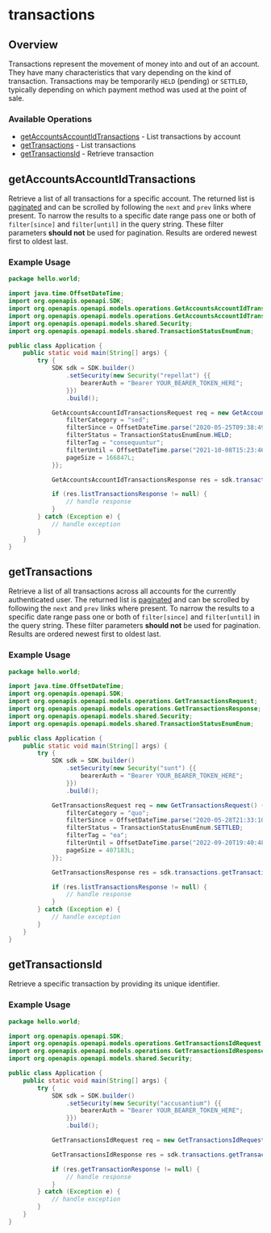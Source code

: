 # transactions

## Overview

Transactions represent the movement of money into and out of an
account. They have many characteristics that vary depending on
the kind of transaction. Transactions may be temporarily `HELD`
(pending) or `SETTLED`, typically depending on which payment
method was used at the point of sale.


### Available Operations

* [getAccountsAccountIdTransactions](#getaccountsaccountidtransactions) - List transactions by account
* [getTransactions](#gettransactions) - List transactions
* [getTransactionsId](#gettransactionsid) - Retrieve transaction

## getAccountsAccountIdTransactions

Retrieve a list of all transactions for a specific account. The returned
list is [paginated](#pagination) and can be scrolled by following the
`next` and `prev` links where present. To narrow the results to a
specific date range pass one or both of `filter[since]` and
`filter[until]` in the query string. These filter parameters
**should not** be used for pagination. Results are ordered newest first
to oldest last.


### Example Usage

```java
package hello.world;

import java.time.OffsetDateTime;
import org.openapis.openapi.SDK;
import org.openapis.openapi.models.operations.GetAccountsAccountIdTransactionsRequest;
import org.openapis.openapi.models.operations.GetAccountsAccountIdTransactionsResponse;
import org.openapis.openapi.models.shared.Security;
import org.openapis.openapi.models.shared.TransactionStatusEnumEnum;

public class Application {
    public static void main(String[] args) {
        try {
            SDK sdk = SDK.builder()
                .setSecurity(new Security("repellat") {{
                    bearerAuth = "Bearer YOUR_BEARER_TOKEN_HERE";
                }})
                .build();

            GetAccountsAccountIdTransactionsRequest req = new GetAccountsAccountIdTransactionsRequest("quibusdam") {{
                filterCategory = "sed";
                filterSince = OffsetDateTime.parse("2020-05-25T09:38:49.528Z");
                filterStatus = TransactionStatusEnumEnum.HELD;
                filterTag = "consequuntur";
                filterUntil = OffsetDateTime.parse("2021-10-08T15:23:46.576Z");
                pageSize = 166847L;
            }};            

            GetAccountsAccountIdTransactionsResponse res = sdk.transactions.getAccountsAccountIdTransactions(req);

            if (res.listTransactionsResponse != null) {
                // handle response
            }
        } catch (Exception e) {
            // handle exception
        }
    }
}
```

## getTransactions

Retrieve a list of all transactions across all accounts for the currently
authenticated user. The returned list is [paginated](#pagination) and can
be scrolled by following the `next` and `prev` links where present. To
narrow the results to a specific date range pass one or both of
`filter[since]` and `filter[until]` in the query string. These filter
parameters **should not** be used for pagination. Results are ordered
newest first to oldest last.


### Example Usage

```java
package hello.world;

import java.time.OffsetDateTime;
import org.openapis.openapi.SDK;
import org.openapis.openapi.models.operations.GetTransactionsRequest;
import org.openapis.openapi.models.operations.GetTransactionsResponse;
import org.openapis.openapi.models.shared.Security;
import org.openapis.openapi.models.shared.TransactionStatusEnumEnum;

public class Application {
    public static void main(String[] args) {
        try {
            SDK sdk = SDK.builder()
                .setSecurity(new Security("sunt") {{
                    bearerAuth = "Bearer YOUR_BEARER_TOKEN_HERE";
                }})
                .build();

            GetTransactionsRequest req = new GetTransactionsRequest() {{
                filterCategory = "quo";
                filterSince = OffsetDateTime.parse("2020-05-28T21:33:10.895Z");
                filterStatus = TransactionStatusEnumEnum.SETTLED;
                filterTag = "ea";
                filterUntil = OffsetDateTime.parse("2022-09-20T19:40:48.375Z");
                pageSize = 407183L;
            }};            

            GetTransactionsResponse res = sdk.transactions.getTransactions(req);

            if (res.listTransactionsResponse != null) {
                // handle response
            }
        } catch (Exception e) {
            // handle exception
        }
    }
}
```

## getTransactionsId

Retrieve a specific transaction by providing its unique identifier.


### Example Usage

```java
package hello.world;

import org.openapis.openapi.SDK;
import org.openapis.openapi.models.operations.GetTransactionsIdRequest;
import org.openapis.openapi.models.operations.GetTransactionsIdResponse;
import org.openapis.openapi.models.shared.Security;

public class Application {
    public static void main(String[] args) {
        try {
            SDK sdk = SDK.builder()
                .setSecurity(new Security("accusantium") {{
                    bearerAuth = "Bearer YOUR_BEARER_TOKEN_HERE";
                }})
                .build();

            GetTransactionsIdRequest req = new GetTransactionsIdRequest("ab");            

            GetTransactionsIdResponse res = sdk.transactions.getTransactionsId(req);

            if (res.getTransactionResponse != null) {
                // handle response
            }
        } catch (Exception e) {
            // handle exception
        }
    }
}
```
